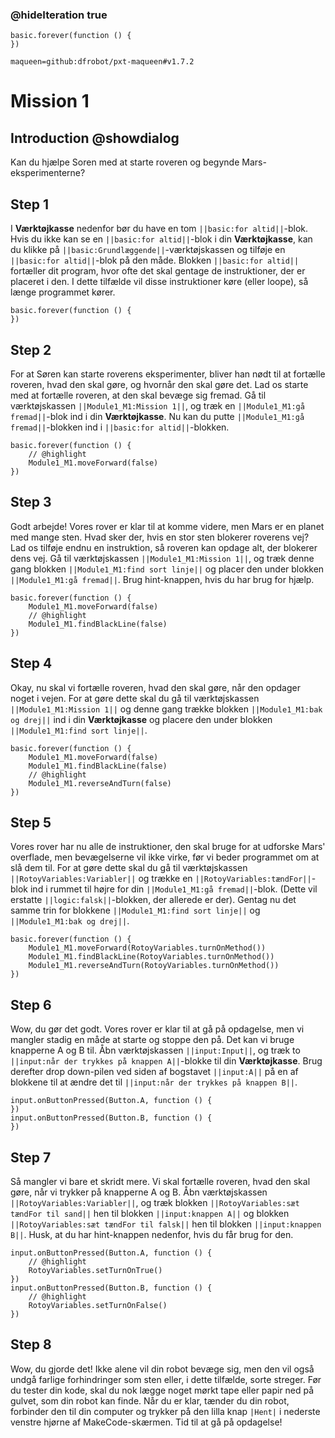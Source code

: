 ### @hideIteration true

```template
basic.forever(function () {
})
```

```package
maqueen=github:dfrobot/pxt-maqueen#v1.7.2
```

# Mission 1

## Introduction @showdialog

Kan du hjælpe Soren med at starte roveren og begynde Mars-eksperimenterne?

## Step 1

I **Værktøjkasse** nedenfor bør du have en tom ``||basic:for altid||``-blok. Hvis du ikke kan se en ``||basic:for altid||``-blok i din **Værktøjkasse**, kan du klikke på ``||basic:Grundlæggende||``-værktøjskassen og tilføje en ``||basic:for altid||``-blok på den måde. Blokken ``||basic:for altid||`` fortæller dit program, hvor ofte det skal gentage de instruktioner, der er placeret i den. I dette tilfælde vil disse instruktioner køre (eller loope), så længe programmet kører.

```blocks
basic.forever(function () {
})
```

## Step 2

For at Søren kan starte roverens eksperimenter, bliver han nødt til at fortælle roveren, hvad den skal gøre, og hvornår den skal gøre det. Lad os starte med at fortælle roveren, at den skal bevæge sig fremad. Gå til værktøjskassen ``||Module1_M1:Mission 1||``, og træk en ``||Module1_M1:gå fremad||``-blok ind i din **Værktøjkasse**. Nu kan du putte ``||Module1_M1:gå fremad||``-blokken ind i ``||basic:for altid||``-blokken. 

```blocks
basic.forever(function () {
    // @highlight
    Module1_M1.moveForward(false)
})
```

## Step 3

Godt arbejde! Vores rover er klar til at komme videre, men Mars er en planet med mange sten. Hvad sker der, hvis en stor sten blokerer roverens vej? Lad os tilføje endnu en instruktion, så roveren kan opdage alt, der blokerer dens vej. Gå til værktøjskassen ``||Module1_M1:Mission 1||``, og træk denne gang blokken ``||Module1_M1:find sort linje||`` og placer den under blokken ``||Module1_M1:gå fremad||``. Brug hint-knappen, hvis du har brug for hjælp.

```blocks
basic.forever(function () {
    Module1_M1.moveForward(false)
    // @highlight
    Module1_M1.findBlackLine(false)
})
```

## Step 4

Okay, nu skal vi fortælle roveren, hvad den skal gøre, når den opdager noget i vejen. For at gøre dette skal du gå til værktøjskassen ``||Module1_M1:Mission 1||`` og denne gang trække blokken ``||Module1_M1:bak og drej||`` ind i din **Værktøjkasse** og placere den under blokken ``||Module1_M1:find sort linje||``. 

```blocks
basic.forever(function () {
    Module1_M1.moveForward(false)
    Module1_M1.findBlackLine(false)
    // @highlight
    Module1_M1.reverseAndTurn(false)
})
```

## Step 5

Vores rover har nu alle de instruktioner, den skal bruge for at udforske Mars' overflade, men bevægelserne vil ikke virke, før vi beder programmet om at slå dem til. For at gøre dette skal du gå til værktøjskassen ``||RotoyVariables:Variabler||`` og trække en ``||RotoyVariables:tændFor||``-blok ind i rummet til højre for din ``||Module1_M1:gå fremad||``-blok. (Dette vil erstatte ``||logic:falsk||``-blokken, der allerede er der). Gentag nu det samme trin for blokkene ``||Module1_M1:find sort linje||`` og ``||Module1_M1:bak og drej||``. 

```blocks
basic.forever(function () {
    Module1_M1.moveForward(RotoyVariables.turnOnMethod())
    Module1_M1.findBlackLine(RotoyVariables.turnOnMethod())
    Module1_M1.reverseAndTurn(RotoyVariables.turnOnMethod())
})
```

## Step 6

Wow, du gør det godt. Vores rover er klar til at gå på opdagelse, men vi mangler stadig en måde at starte og stoppe den på. Det kan vi bruge knapperne A og B til. Åbn værktøjskassen ``||input:Input||``, og træk to ``||input:når der trykkes på knappen A||``-blokke til din **Værktøjkasse**. Brug derefter drop down-pilen ved siden af bogstavet ``||input:A||`` på en af blokkene til at ændre det til ``||input:når der trykkes på knappen B||``.

```blocks
input.onButtonPressed(Button.A, function () {
})
input.onButtonPressed(Button.B, function () {
})
```

## Step 7

Så mangler vi bare et skridt mere. Vi skal fortælle roveren, hvad den skal gøre, når vi trykker på knapperne A og B. Åbn værktøjskassen ``||RotoyVariables:Variabler||``, og træk blokken ``||RotoyVariables:sæt tændFor til sand||`` hen til blokken ``||input:knappen A||`` og blokken ``||RotoyVariables:sæt tændFor til falsk||`` hen til blokken ``||input:knappen B||``. Husk, at du har hint-knappen nedenfor, hvis du får brug for den. 

```blocks
input.onButtonPressed(Button.A, function () {
    // @highlight
    RotoyVariables.setTurnOnTrue()
})
input.onButtonPressed(Button.B, function () {
    // @highlight
    RotoyVariables.setTurnOnFalse()
})
```


## Step 8

Wow, du gjorde det! Ikke alene vil din robot bevæge sig, men den vil også undgå farlige forhindringer som sten eller, i dette tilfælde, sorte streger. Før du tester din kode, skal du nok lægge noget mørkt tape eller papir ned på gulvet, som din robot kan finde. Når du er klar, tænder du din robot, forbinder den til din computer og trykker på den lilla knap ``|Hent|`` i nederste venstre hjørne af MakeCode-skærmen. Tid til at gå på opdagelse!